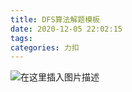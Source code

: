 ```yaml
---
title: DFS算法解题模板
date: 2020-12-05 22:02:15
tags: 
categories: 力扣
---
```


<!--more-->

![在这里插入图片描述](https://img-blog.csdnimg.cn/20201205220138923.png?x-oss-process=image/watermark,type_ZmFuZ3poZW5naGVpdGk,shadow_10,text_aHR0cHM6Ly9ibG9nLmNzZG4ubmV0L3FxXzIxMDQwNTU5,size_16,color_FFFFFF,t_70)